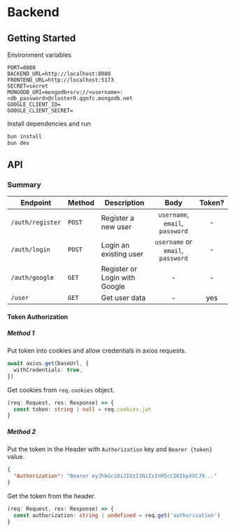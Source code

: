 # Backend

## Getting Started

Environment variables

```.env
PORT=8080
BACKEND_URL=http://localhost:8080
FRONTEND_URL=http://localhost:5173
SECRET=secret
MONGODB_URI=mongodb+srv://<username>:<db_password>@cluster0.qqnfc.mongodb.net
GOOGLE_CLIENT_ID=
GOOGLE_CLIENT_SECRET=
```

Install dependencies and run

```bash
bun install
bun dev
```

## API

### Summary

| **Endpoint**     | **Method** | **Description**               |             **Body**              | **Token?** |
| ---------------- | ---------- | ----------------------------- | :-------------------------------: | :--------: |
| `/auth/register` | `POST`     | Register a new user           |  `username`, `email`, `password`  |     -      |
| `/auth/login`    | `POST`     | Login an existing user        | `username` or `email`, `password` |     -      |
| `/auth/google`   | `GET`      | Register or Login with Google |                 -                 |     -      |
| `/user`          | `GET`      | Get user data                 |                 -                 |    yes     |

#### Token Authorization

##### Method 1

Put token into cookies and allow credentials in axios requests.

```ts
await axios.get(baseUrl, {
  withCredentials: true,
})
```

Get cookies from `req.cookies` object.

```ts
(req: Request, res: Response) => {
  const token: string | null = req.cookies.jwt
}
```

##### Method 2

Put the token in the Header with `Authorization` key and `Bearer {token}` value.

```json
{
  "Authorization": "Bearer eyJhbGciOiJIUzI1NiIsInR5cCI6IkpXVCJ9..."
}
```

Get the token from the header.

```ts
(req: Request, res: Response) => {
  const authorization: string | undefined = req.get('authorization')
}
```
